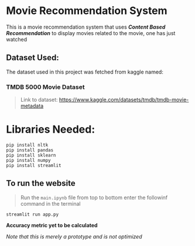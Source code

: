 # Movie Recommendation System
This is a movie recommendation system that uses ***Content Based Recommendation*** to display movies related to the movie, one has just watched
## Dataset Used:
The dataset used in this project was fetched from kaggle named:
### TMDB 5000 Movie Dataset
> Link to dataset: https://www.kaggle.com/datasets/tmdb/tmdb-movie-metadata

# Libraries Needed:
```shell
pip install nltk
pip install pandas
pip install sklearn
pip install numpy
pip install streamlit
```

## To run the website 
> Run the `main.ipynb` file from top to bottom
> enter the followinf command in the terminal
```shell
streamlit run app.py
```

**Accuracy metric yet to be calculated** <br>


*Note that this is merely a prototype and is not optimized*
